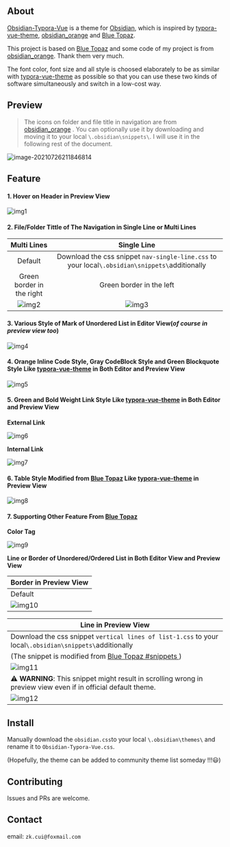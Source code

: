 ## About

[Obsidian-Typora-Vue](https://github.com/ZekunC/Obsidian-Typora-Vue-Theme) is a theme for [Obsidian](https://obsidian.md/), which is inspired by [typora-vue-theme](https://github.com/blinkfox/typora-vue-theme), [obsidian_orange](https://github.com/iEchoxu/obsidian_orange) and [Blue Topaz](https://github.com/whyt-byte/Blue-Topaz_Obsidian-css/).

This project is based on [Blue Topaz](https://github.com/whyt-byte/Blue-Topaz_Obsidian-css/) and some code of my project is from [obsidian_orange](https://github.com/iEchoxu/obsidian_orange). Thank them very much.

The font color, font size and all style is choosed elaborately to be as similar with [typora-vue-theme](https://github.com/blinkfox/typora-vue-theme) as possible so that you can use these two kinds of software simultaneously and switch in a low-cost way.

## Preview

> The icons on folder and file title in navigation are from [obsidian_orange](https://github.com/iEchoxu/obsidian_orange/blob/main/.obsidian/snippets/iconfont.css) . You can optionally use it by downloading and moving it to your local `\.obsidian\snippets\`. I will use it in the following rest of the document.

![image-20210726211846814](README.assets/image-20210726211846814.png)

## Feature

#### 1. Hover on Header in Preview View 

![img1](README.assets/img1.gif)

#### 2. File/Folder Tittle of The Navigation in Single Line or Multi Lines

|          **Multi Lines**          |                         Single Line                          |
| :-------------------------------: | :----------------------------------------------------------: |
|              Default              | Download the css snippet `nav-single-line.css`  to your local`\.obsidian\snippets\`additionally |
|     Green border in the right     |                   Green border in the left                   |
| ![img2](./README.assets/img2.gif) |              ![img3](./README.assets/img3.gif)               |

#### 3. Various Style of Mark of Unordered List in Editor View(*of course  in preview view too*)

![img4](README.assets/img4.gif)

#### 4. Orange Inline Code Style, Gray CodeBlock Style and Green Blockquote Style Like [typora-vue-theme](https://github.com/blinkfox/typora-vue-theme) in Both Editor and Preview View

![img5](README.assets/img5.gif)

#### 5. Green and Bold Weight Link Style Like [typora-vue-theme](https://github.com/blinkfox/typora-vue-theme) in Both Editor and Preview View

**External Link**

![img6](README.assets/img6.gif)

**Internal Link**

![img7](README.assets/img7.gif)

#### 6. Table Style Modified from [Blue Topaz](https://github.com/whyt-byte/Blue-Topaz_Obsidian-css/)  Like [typora-vue-theme](https://github.com/blinkfox/typora-vue-theme) in Preview View

![img8](README.assets/img8.gif)

#### 7. Supporting  Other Feature From [Blue Topaz](https://github.com/whyt-byte/Blue-Topaz_Obsidian-css/) 

**Color Tag**

![img9](README.assets/img9.gif)

**Line or Border of Unordered/Ordered List in Both Editor View and Preview View**

| Border in Preview View            |
| --------------------------------- |
| Default                           |
| ![img10](README.assets/img10.gif) |

| Line in Preview View                                         |
| ------------------------------------------------------------ |
| Download the css snippet `vertical lines of list-1.css`  to your local`\.obsidian\snippets\`additionally |
| (The snippet is modified from [Blue Topaz #snippets ](https://github.com/whyt-byte/Blue-Topaz_Obsidian-css#snippets)) |
| ![img11](./README.assets/img11.gif)                          |
| :warning: **WARNING**: This snippet might result in scrolling wrong in preview view even if in official default theme. |
| ![img12](./README.assets/img12.gif)                          |

## Install

Manually download the `obsidian.css`to your local `\.obsidian\themes\` and rename it to `Obsidian-Typora-Vue.css`.

(Hopefully, the theme can be added to community theme list someday !!!😃)

## Contributing

Issues and PRs are welcome.

## Contact

email: `zk.cui@foxmail.com`

